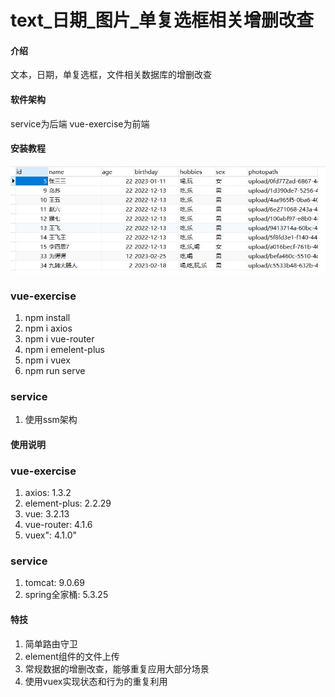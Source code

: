 # text_日期_图片_单复选框相关增删改查

#### 介绍
文本，日期，单复选框，文件相关数据库的增删改查

#### 软件架构
service为后端
vue-exercise为前端


#### 安装教程
![输入图片说明](vue-exercise/src/assets/jdbc.jpg)

### vue-exercise
1.  npm install
2.  npm i axios
3.  npm i vue-router
4.  npm i emelent-plus
5.  npm i vuex
6.  npm run serve
### service
1.  使用ssm架构
#### 使用说明

### vue-exercise
1.  axios: 1.3.2
2.  element-plus: 2.2.29
3.  vue: 3.2.13
4.  vue-router: 4.1.6
5.  vuex": 4.1.0"
### service
1.  tomcat: 9.0.69
2.  spring全家桶: 5.3.25

#### 特技

1.  简单路由守卫
2.  element组件的文件上传
3.  常规数据的增删改查，能够重复应用大部分场景
4.  使用vuex实现状态和行为的重复利用
